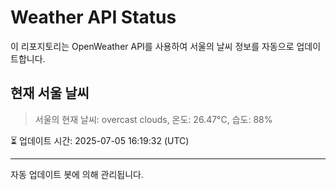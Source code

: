 
# Weather API Status

이 리포지토리는 OpenWeather API를 사용하여 서울의 날씨 정보를 자동으로 업데이트합니다.

## 현재 서울 날씨
> 서울의 현재 날씨: overcast clouds, 온도: 26.47°C, 습도: 88%

⏳ 업데이트 시간: 2025-07-05 16:19:32 (UTC)

---
자동 업데이트 봇에 의해 관리됩니다.
